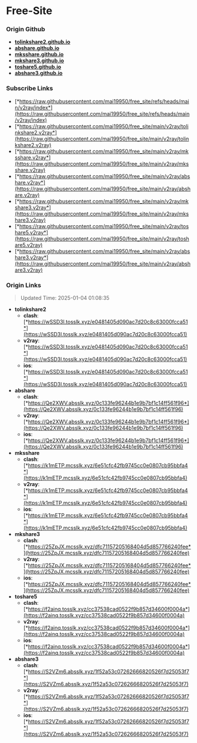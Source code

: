 # Free-Site

### Origin Github

- [**tolinkshare2.github.io**](https://github.com/tolinkshare2/tolinkshare2.github.io)
- [**abshare.github.io**](https://github.com/abshare/abshare.github.io)
- [**mksshare.github.io**](https://github.com/mksshare/mksshare.github.io)
- [**mkshare3.github.io**](https://github.com/mkshare3/mkshare3.github.io)
- [**toshare5.github.io**](https://github.com/toshare5/toshare5.github.io)
- [**abshare3.github.io**](https://github.com/abshare3/abshare3.github.io)

### Subscribe Links

- [*https://raw.githubusercontent.com/mai19950/free_site/refs/heads/main/v2ray/index*](https://raw.githubusercontent.com/mai19950/free_site/refs/heads/main/v2ray/index)
- [*https://raw.githubusercontent.com/mai19950/free_site/main/v2ray/tolinkshare2.v2ray*](https://raw.githubusercontent.com/mai19950/free_site/main/v2ray/tolinkshare2.v2ray)
- [*https://raw.githubusercontent.com/mai19950/free_site/main/v2ray/mksshare.v2ray*](https://raw.githubusercontent.com/mai19950/free_site/main/v2ray/mksshare.v2ray)
- [*https://raw.githubusercontent.com/mai19950/free_site/main/v2ray/abshare.v2ray*](https://raw.githubusercontent.com/mai19950/free_site/main/v2ray/abshare.v2ray)
- [*https://raw.githubusercontent.com/mai19950/free_site/main/v2ray/mkshare3.v2ray*](https://raw.githubusercontent.com/mai19950/free_site/main/v2ray/mkshare3.v2ray)
- [*https://raw.githubusercontent.com/mai19950/free_site/main/v2ray/toshare5.v2ray*](https://raw.githubusercontent.com/mai19950/free_site/main/v2ray/toshare5.v2ray)
- [*https://raw.githubusercontent.com/mai19950/free_site/main/v2ray/abshare3.v2ray*](https://raw.githubusercontent.com/mai19950/free_site/main/v2ray/abshare3.v2ray)

### Origin Links

> Updated Time: 2025-01-04 01:08:35

- **tolinkshare2**
  - **clash**: [*https://wSSD3l.tosslk.xyz/e0481405d090ac7d20c8c63000fcca51*](https://wSSD3l.tosslk.xyz/e0481405d090ac7d20c8c63000fcca51)
  - **v2ray**: [*https://wSSD3l.tosslk.xyz/e0481405d090ac7d20c8c63000fcca51*](https://wSSD3l.tosslk.xyz/e0481405d090ac7d20c8c63000fcca51)
  - **ios**: [*https://wSSD3l.tosslk.xyz/e0481405d090ac7d20c8c63000fcca51*](https://wSSD3l.tosslk.xyz/e0481405d090ac7d20c8c63000fcca51)
- **abshare**
  - **clash**: [*https://Qe2XWV.absslk.xyz/0c133fe96244b1e9b7bf1c14ff561f96*](https://Qe2XWV.absslk.xyz/0c133fe96244b1e9b7bf1c14ff561f96)
  - **v2ray**: [*https://Qe2XWV.absslk.xyz/0c133fe96244b1e9b7bf1c14ff561f96*](https://Qe2XWV.absslk.xyz/0c133fe96244b1e9b7bf1c14ff561f96)
  - **ios**: [*https://Qe2XWV.absslk.xyz/0c133fe96244b1e9b7bf1c14ff561f96*](https://Qe2XWV.absslk.xyz/0c133fe96244b1e9b7bf1c14ff561f96)
- **mksshare**
  - **clash**: [*https://k1mETP.mcsslk.xyz/6e51cfc42fb9745cc0e0807cb95bbfa4*](https://k1mETP.mcsslk.xyz/6e51cfc42fb9745cc0e0807cb95bbfa4)
  - **v2ray**: [*https://k1mETP.mcsslk.xyz/6e51cfc42fb9745cc0e0807cb95bbfa4*](https://k1mETP.mcsslk.xyz/6e51cfc42fb9745cc0e0807cb95bbfa4)
  - **ios**: [*https://k1mETP.mcsslk.xyz/6e51cfc42fb9745cc0e0807cb95bbfa4*](https://k1mETP.mcsslk.xyz/6e51cfc42fb9745cc0e0807cb95bbfa4)
- **mkshare3**
  - **clash**: [*https://25ZpJX.mcsslk.xyz/dfc71157205168404d5d857766240fee*](https://25ZpJX.mcsslk.xyz/dfc71157205168404d5d857766240fee)
  - **v2ray**: [*https://25ZpJX.mcsslk.xyz/dfc71157205168404d5d857766240fee*](https://25ZpJX.mcsslk.xyz/dfc71157205168404d5d857766240fee)
  - **ios**: [*https://25ZpJX.mcsslk.xyz/dfc71157205168404d5d857766240fee*](https://25ZpJX.mcsslk.xyz/dfc71157205168404d5d857766240fee)
- **toshare5**
  - **clash**: [*https://f2ainq.tosslk.xyz/cc37538cad0522f9b857d34600f0004a*](https://f2ainq.tosslk.xyz/cc37538cad0522f9b857d34600f0004a)
  - **v2ray**: [*https://f2ainq.tosslk.xyz/cc37538cad0522f9b857d34600f0004a*](https://f2ainq.tosslk.xyz/cc37538cad0522f9b857d34600f0004a)
  - **ios**: [*https://f2ainq.tosslk.xyz/cc37538cad0522f9b857d34600f0004a*](https://f2ainq.tosslk.xyz/cc37538cad0522f9b857d34600f0004a)
- **abshare3**
  - **clash**: [*https://S2VZm6.absslk.xyz/1f52a53c07262666820526f7d25053f7*](https://S2VZm6.absslk.xyz/1f52a53c07262666820526f7d25053f7)
  - **v2ray**: [*https://S2VZm6.absslk.xyz/1f52a53c07262666820526f7d25053f7*](https://S2VZm6.absslk.xyz/1f52a53c07262666820526f7d25053f7)
  - **ios**: [*https://S2VZm6.absslk.xyz/1f52a53c07262666820526f7d25053f7*](https://S2VZm6.absslk.xyz/1f52a53c07262666820526f7d25053f7)

